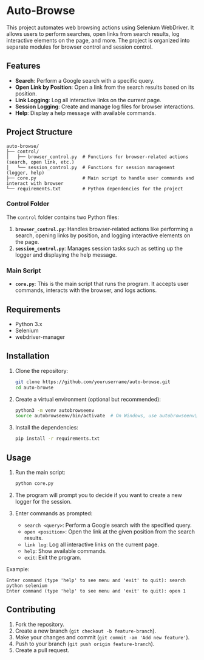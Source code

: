 # Auto-Browse 

This project automates web browsing actions using Selenium WebDriver. It allows users to perform searches, open links from search results, log interactive elements on the page, and more. The project is organized into separate modules for browser control and session control.

## Features

- **Search**: Perform a Google search with a specific query.
- **Open Link by Position**: Open a link from the search results based on its position.
- **Link Logging**: Log all interactive links on the current page.
- **Session Logging**: Create and manage log files for browser interactions.
- **Help**: Display a help message with available commands.

## Project Structure

```
auto-browse/
├── control/
│   ├── browser_control.py  # Functions for browser-related actions (search, open link, etc.)
│   └── session_control.py  # Functions for session management (logger, help)
├── core.py                 # Main script to handle user commands and interact with browser
└── requirements.txt        # Python dependencies for the project
```

### Control Folder

The `control` folder contains two Python files:

1. **`browser_control.py`**: Handles browser-related actions like performing a search, opening links by position, and logging interactive elements on the page.
2. **`session_control.py`**: Manages session tasks such as setting up the logger and displaying the help message.

### Main Script

- **`core.py`**: This is the main script that runs the program. It accepts user commands, interacts with the browser, and logs actions.

## Requirements

- Python 3.x
- Selenium
- webdriver-manager

## Installation

1. Clone the repository:

   ```bash
   git clone https://github.com/yourusername/auto-browse.git
   cd auto-browse
   ```

2. Create a virtual environment (optional but recommended):

   ```bash
   python3 -m venv autobrowseenv
   source autobrowseenv/bin/activate  # On Windows, use autobrowseenv\Scripts\activate
   ```

3. Install the dependencies:

   ```bash
   pip install -r requirements.txt
   ```

## Usage

1. Run the main script:

   ```bash
   python core.py
   ```

2. The program will prompt you to decide if you want to create a new logger for the session.

3. Enter commands as prompted:

   - `search <query>`: Perform a Google search with the specified query.
   - `open <position>`: Open the link at the given position from the search results.
   - `link log`: Log all interactive links on the current page.
   - `help`: Show available commands.
   - `exit`: Exit the program.

Example:

```
Enter command (type 'help' to see menu and 'exit' to quit): search python selenium
Enter command (type 'help' to see menu and 'exit' to quit): open 1
```

## Contributing

1. Fork the repository.
2. Create a new branch (`git checkout -b feature-branch`).
3. Make your changes and commit (`git commit -am 'Add new feature'`).
4. Push to your branch (`git push origin feature-branch`).
5. Create a pull request.

